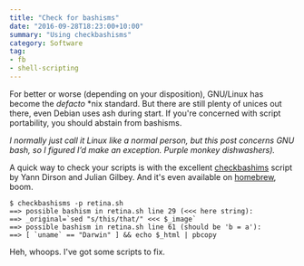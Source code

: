 ```yaml
---
title: "Check for bashisms"
date: "2016-09-28T18:23:00+10:00"
summary: "Using checkbashisms"
category: Software
tag:
- fb
- shell-scripting
---
```

For better or worse (depending on your disposition), GNU/Linux has become the *defacto* \*nix standard. But there are still plenty of unices out there, even Debian uses ash during start. If you're concerned with script portability, you should abstain from bashisms.

<p style="font-style:italic">I normally just call it Linux like a normal person, but this post concerns GNU bash, so I figured I’d make an exception. Purple monkey dishwashers).</p>

A quick way to check your scripts is with the excellent [checkbashims] script by Yann Dirson and Julian Gilbey. And it's even available on [homebrew], boom.

    $ checkbashisms -p retina.sh
    ==> possible bashism in retina.sh line 29 (<<< here string):
    ==> _original=`sed "s/this/that/" <<< $_image`
    ==> possible bashism in retina.sh line 61 (should be 'b = a'):
    ==> [ `uname` == "Darwin" ] && echo $_html | pbcopy

Heh, whoops. I've got some scripts to fix.

[checkbashims]: http://manpages.ubuntu.com/manpages/precise/man1/checkbashisms.1.html
[homebrew]: http://braumeister.org/formula/checkbashisms

